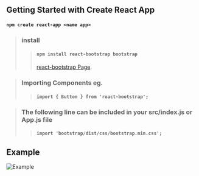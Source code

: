## Getting Started with Create React App
#### `npm create react-app <name app>`

>### install 
>>#### `npm install react-bootstrap bootstrap`
>>[react-bootstrap Page](https://react-bootstrap.github.io/).


>### Importing Components eg.
>>#### `import { Button } from 'react-bootstrap';`


>### The following line can be included in your src/index.js or App.js file
>>#### `import 'bootstrap/dist/css/bootstrap.min.css';`

## Example
![Example](https://res.cloudinary.com/dhaqermou/image/upload/v1604427973/Dar-Ip/rbj6pipyqy4pp8hltjtp.png)

